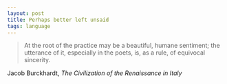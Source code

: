 ```yaml
---
layout: post
title: Perhaps better left unsaid
tags: language
---
```


> At the root of the practice may be a beautiful, humane sentiment; the utterance of it, especially in the poets, is, as a rule, of equivocal sincerity.

Jacob Burckhardt, *The Civilization of the Renaissance in Italy*